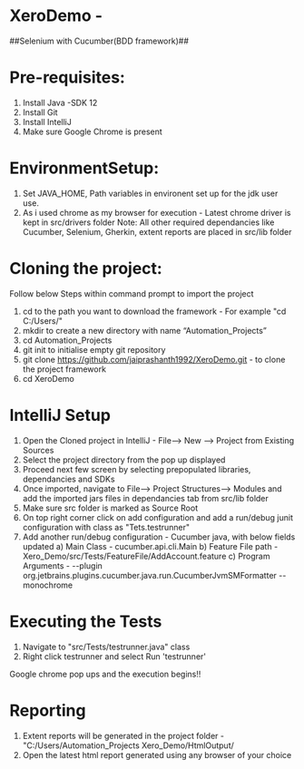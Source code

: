 # XeroDemo -
##Selenium with Cucumber(BDD framework)##

# Pre-requisites:
1) Install Java -SDK 12 
2) Install Git 
3) Install IntelliJ
4) Make sure Google Chrome is present

# EnvironmentSetup:
1) Set JAVA_HOME, Path variables in environent set up for the jdk user use.
2) As i used chrome as my browser for execution - Latest chrome driver is kept in src/drivers folder 
Note: All other required dependancies like Cucumber, Selenium, Gherkin, extent reports are placed in src/lib folder 

# Cloning the project:
Follow below Steps within command prompt to import the project 
1) cd to the path you want to download the framework - For example "cd C:/Users/"
2) mkdir to create a new directory with name “Automation_Projects”
3) cd Automation_Projects
4) git init to initialise empty git repository 
5) git clone https://github.com/jaiprashanth1992/XeroDemo.git - to clone the project framework 
6) cd XeroDemo

# IntelliJ Setup
1) Open the Cloned project in IntelliJ - File--> New --> Project from Existing Sources
2) Select the project directory from the pop up displayed
3) Proceed next few screen by selecting prepopulated libraries, dependancies and SDKs
4) Once imported, navigate to File--> Project Structures--> Modules and add the imported jars files in dependancies tab from src/lib folder
5) Make sure src folder is marked as Source Root
6) On top right corner click on add configuration and add a run/debug junit configuration with class as "Tets.testrunner"
7) Add another run/debug configuration - Cucumber java, with below fields updated
  a) Main Class - cucumber.api.cli.Main
  b) Feature File path - Xero_Demo/src/Tests/FeatureFile/AddAccount.feature
  c) Program Arguments -  --plugin org.jetbrains.plugins.cucumber.java.run.CucumberJvmSMFormatter --monochrome

# Executing the Tests
1) Navigate to "src/Tests/testrunner.java" class
2) Right click testrunner and select Run 'testrunner'

Google chrome pop ups and the execution begins!!

# Reporting
1) Extent reports will be generated in the project folder -"C:/Users/Automation_Projects Xero_Demo/HtmlOutput/
2) Open the latest html report generated using any browser of your choice


